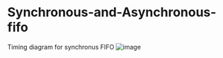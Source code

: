 # Synchronous-and-Asynchronous-fifo
Timing diagram for synchronus FIFO
![image](https://github.com/user-attachments/assets/5f89010a-4fd2-410e-8e7e-a3c3df5cbd11)
